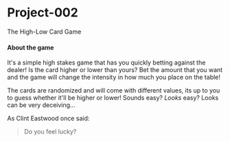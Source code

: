 # Project-002
The High-Low Card Game

#### About the game
It's a simple high stakes game that has you quickly betting against the dealer! Is the card higher or lower than yours? Bet the amount that you want and the game will change the intensity in how much you place on the table!

The cards are randomized and will come with different values, its up to you to guess whether it'll be higher or lower! Sounds easy? *Looks* easy? Looks can be very deceiving...

As Clint Eastwood once said:
> Do you feel lucky?
